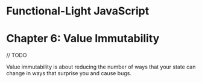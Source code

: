 # Functional-Light JavaScript
# Chapter 6: Value Immutability

// TODO

Value immutability is about reducing the number of ways that your state can change in ways that surprise you and cause bugs.
